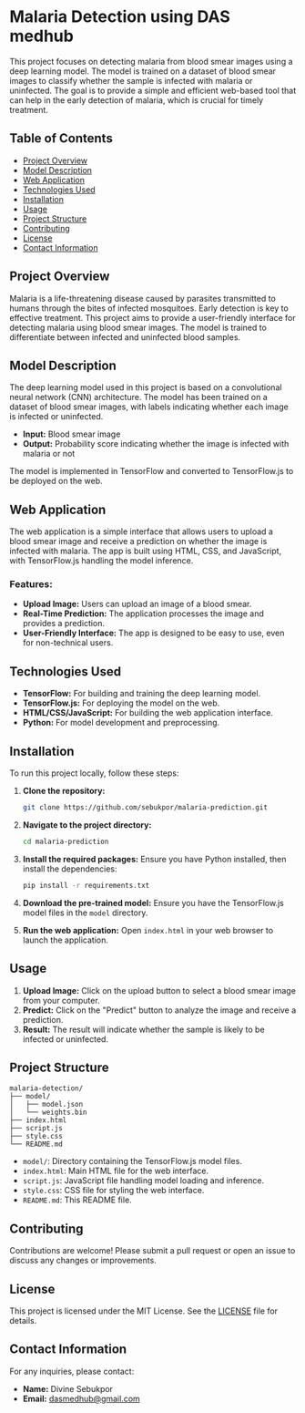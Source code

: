 # Malaria Detection using DAS medhub

This project focuses on detecting malaria from blood smear images using a deep learning model. The model is trained on a dataset of blood smear images to classify whether the sample is infected with malaria or uninfected. The goal is to provide a simple and efficient web-based tool that can help in the early detection of malaria, which is crucial for timely treatment.

## Table of Contents
- [Project Overview](#project-overview)
- [Model Description](#model-description)
- [Web Application](#web-application)
- [Technologies Used](#technologies-used)
- [Installation](#installation)
- [Usage](#usage)
- [Project Structure](#project-structure)
- [Contributing](#contributing)
- [License](#license)
- [Contact Information](#contact-information)

## Project Overview

Malaria is a life-threatening disease caused by parasites transmitted to humans through the bites of infected mosquitoes. Early detection is key to effective treatment. This project aims to provide a user-friendly interface for detecting malaria using blood smear images. The model is trained to differentiate between infected and uninfected blood samples.

## Model Description

The deep learning model used in this project is based on a convolutional neural network (CNN) architecture. The model has been trained on a dataset of blood smear images, with labels indicating whether each image is infected or uninfected.

- **Input:** Blood smear image
- **Output:** Probability score indicating whether the image is infected with malaria or not

The model is implemented in TensorFlow and converted to TensorFlow.js to be deployed on the web.

## Web Application

The web application is a simple interface that allows users to upload a blood smear image and receive a prediction on whether the image is infected with malaria. The app is built using HTML, CSS, and JavaScript, with TensorFlow.js handling the model inference.

### Features:
- **Upload Image:** Users can upload an image of a blood smear.
- **Real-Time Prediction:** The application processes the image and provides a prediction.
- **User-Friendly Interface:** The app is designed to be easy to use, even for non-technical users.

## Technologies Used

- **TensorFlow:** For building and training the deep learning model.
- **TensorFlow.js:** For deploying the model on the web.
- **HTML/CSS/JavaScript:** For building the web application interface.
- **Python:** For model development and preprocessing.

## Installation

To run this project locally, follow these steps:

1. **Clone the repository:**
   ```bash
   git clone https://github.com/sebukpor/malaria-prediction.git
   ```
2. **Navigate to the project directory:**
   ```bash
   cd malaria-prediction
   ```
3. **Install the required packages:**
   Ensure you have Python installed, then install the dependencies:
   ```bash
   pip install -r requirements.txt
   ```
4. **Download the pre-trained model:**
   Ensure you have the TensorFlow.js model files in the `model` directory.

5. **Run the web application:**
   Open `index.html` in your web browser to launch the application.

## Usage

1. **Upload Image:** Click on the upload button to select a blood smear image from your computer.
2. **Predict:** Click on the "Predict" button to analyze the image and receive a prediction.
3. **Result:** The result will indicate whether the sample is likely to be infected or uninfected.

## Project Structure

```
malaria-detection/
├── model/
│   ├── model.json
│   └── weights.bin
├── index.html
├── script.js
├── style.css
└── README.md
```

- `model/`: Directory containing the TensorFlow.js model files.
- `index.html`: Main HTML file for the web interface.
- `script.js`: JavaScript file handling model loading and inference.
- `style.css`: CSS file for styling the web interface.
- `README.md`: This README file.

## Contributing

Contributions are welcome! Please submit a pull request or open an issue to discuss any changes or improvements.

## License

This project is licensed under the MIT License. See the [LICENSE](LICENSE) file for details.

## Contact Information

For any inquiries, please contact:

- **Name:** Divine Sebukpor
- **Email:** dasmedhub@gmail.com

